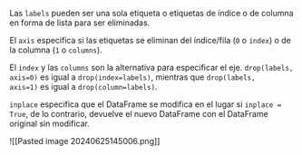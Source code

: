 Las `labels` pueden ser una sola etiqueta o etiquetas de índice o de columna en forma de lista para ser eliminadas.

El `axis` especifica si las etiquetas se eliminan del índice/fila (`0` o `index`) o de la columna (`1` o `columns`).

El `index` y las `columns` son la alternativa para especificar el eje. `drop(labels, axis=0)` es igual a `drop(index=labels)`, mientras que `drop(labels, axis=1)` es igual a `drop(column=labels)`.

`inplace` especifica que el DataFrame se modifica en el lugar si `inplace = True`, de lo contrario, devuelve el nuevo DataFrame con el DataFrame original sin modificar.

![[Pasted image 20240625145006.png]]